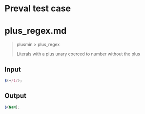 # Preval test case

# plus_regex.md

> plusmin > plus_regex
>
> Literals with a plus unary coerced to number without the plus

## Input

`````js filename=intro
$(+/1/);
`````

## Output

`````js filename=intro
$(NaN);
`````
